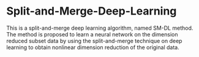 # Split-and-Merge-Deep-Learning

This is a split-and-merge deep learning algorithm, named SM-DL method.
The method is proposed to learn a neural network on the dimension reduced subset data by using the split-and-merge technique on deep learning to obtain nonlinear dimension reduction of the original data.
